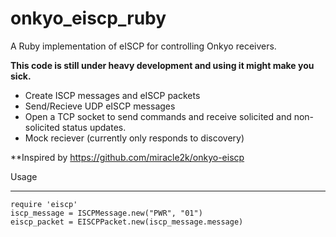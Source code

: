 onkyo_eiscp_ruby
================

A Ruby implementation of eISCP for controlling Onkyo receivers.

**This code is still under heavy development and using it might make you sick.**
* Create ISCP messages and eISCP packets
* Send/Recieve UDP eISCP messages
* Open a TCP socket to send commands and receive solicited and non-solicited status updates.
* Mock reciever (currently only responds to discovery)

**Inspired by https://github.com/miracle2k/onkyo-eiscp

Usage
________________


	require 'eiscp'
	iscp_message = ISCPMessage.new("PWR", "01")
	eiscp_packet = EISCPPacket.new(iscp_message.message)

